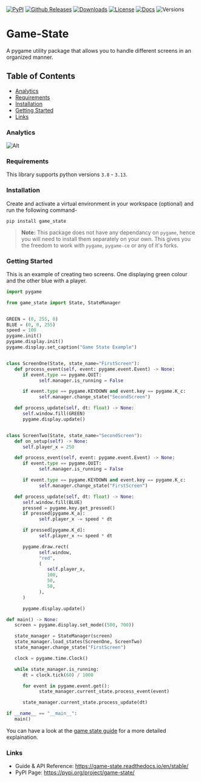 [![PyPI](https://img.shields.io/pypi/v/game-state.svg?style=for-the-badge&logo=pypi&color=blueviolet&logoColor=white)](https://pypi.org/project/game-state/)
[![Github Releases](https://img.shields.io/github/v/release/Jiggly-Balls/game-state?color=blueviolet&include_prereleases&label=Latest%20Release&logo=github&sort=semver&style=for-the-badge&logoColor=white)](https://github.com/Jiggly-Balls/game-state/releases)
[![Downloads](https://img.shields.io/pypi/dm/game-state?color=blueviolet&logo=pypi&logoColor=white&style=for-the-badge)](https://pypi.org/project/game-state/)
[![License](https://img.shields.io/pypi/l/game-state?color=blueviolet&logo=c&logoColor=white&style=for-the-badge)](https://github.com/Jiggly-Balls/game-state/blob/main/LICENSE)
[![Docs](https://img.shields.io/readthedocs/game-state?color=blueviolet&logo=readthedocs&logoColor=white&style=for-the-badge)](https://game-state.readthedocs.io/en/latest/)
![Versions](https://img.shields.io/badge/Python-3.8%20%7C%203.9%20%7C%203.10%20%7C%203.11%20%7C%203.12%20%7C%203.13-blue?color=blueviolet&logo=python&logoColor=white&style=for-the-badge)

# Game-State
A pygame utility package that allows you to handle different screens in an organized manner.

## Table of Contents

- [Analytics](#analytics)
- [Requirements](#requirements)
- [Installation](#installation)
- [Getting Started](#getting-started)
- [Links](#links)

### Analytics
![Alt](https://repobeats.axiom.co/api/embed/cbb24e2ae82fdceeceba8291982821ddbc065897.svg "Repobeats analytics image")

### Requirements
This library supports python versions `3.8` - `3.13`.

### Installation
Create and activate a virtual environment in your workspace (optional) and run the following command-
```
pip install game_state
``` 
> **Note:** This package does not have any dependancy on `pygame`, hence you will need to install them separately on your own. This gives you the freedom to work with `pygame`, `pygame-ce` or any of it's forks.

### Getting Started
This is an example of creating two screens.
One displaying green colour and the other blue with a player.

```py
import pygame

from game_state import State, StateManager


GREEN = (0, 255, 0)
BLUE = (0, 0, 255)
speed = 100
pygame.init()
pygame.display.init()
pygame.display.set_caption("Game State Example")


class ScreenOne(State, state_name="FirstScreen"):
   def process_event(self, event: pygame.event.Event) -> None:
      if event.type == pygame.QUIT:
            self.manager.is_running = False

      if event.type == pygame.KEYDOWN and event.key == pygame.K_c:
            self.manager.change_state("SecondScreen")

   def process_update(self, dt: float) -> None:
      self.window.fill(GREEN)
      pygame.display.update()


class ScreenTwo(State, state_name="SecondScreen"):
   def on_setup(self) -> None:
      self.player_x = 250

   def process_event(self, event: pygame.event.Event) -> None:
      if event.type == pygame.QUIT:
            self.manager.is_running = False

      if event.type == pygame.KEYDOWN and event.key == pygame.K_c:
            self.manager.change_state("FirstScreen")

   def process_update(self, dt: float) -> None:
      self.window.fill(BLUE)
      pressed = pygame.key.get_pressed()
      if pressed[pygame.K_a]:
            self.player_x -= speed * dt

      if pressed[pygame.K_d]:
            self.player_x += speed * dt

      pygame.draw.rect(
            self.window,
            "red",
            (
               self.player_x,
               100,
               50,
               50,
            ),
      )

      pygame.display.update()

def main() -> None:
   screen = pygame.display.set_mode((500, 700))

   state_manager = StateManager(screen)
   state_manager.load_states(ScreenOne, ScreenTwo)
   state_manager.change_state("FirstScreen")

   clock = pygame.time.Clock()

   while state_manager.is_running:
      dt = clock.tick(60) / 1000

      for event in pygame.event.get():
            state_manager.current_state.process_event(event)

      state_manager.current_state.process_update(dt)

if __name__ == "__main__":
   main()
```

You can have a look at the [game state guide](https://game-state.readthedocs.io/en/latest/guide.html#using-the-library) for a more detailed explaination.

### Links
- Guide & API Reference: https://game-state.readthedocs.io/en/stable/
- PyPI Page: https://pypi.org/project/game-state/